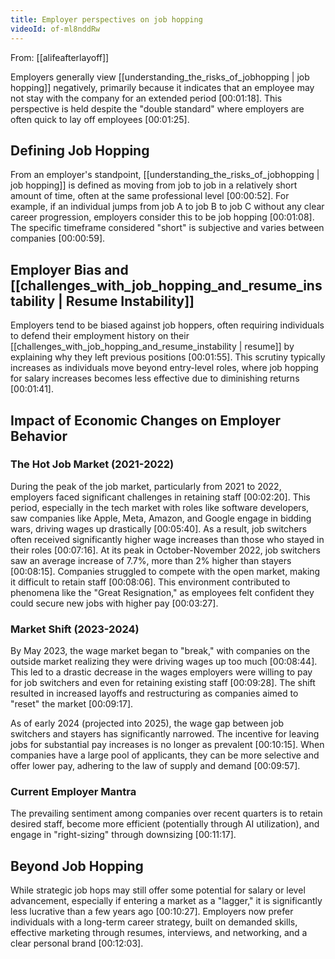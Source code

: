 ```yaml
---
title: Employer perspectives on job hopping
videoId: of-ml8nddRw
---
```


From: [[alifeafterlayoff]] <br/> 

Employers generally view [[understanding_the_risks_of_jobhopping | job hopping]] negatively, primarily because it indicates that an employee may not stay with the company for an extended period <a class="yt-timestamp" data-t="00:01:18">[00:01:18]</a>. This perspective is held despite the "double standard" where employers are often quick to lay off employees <a class="yt-timestamp" data-t="00:01:25">[00:01:25]</a>.

## Defining Job Hopping

From an employer's standpoint, [[understanding_the_risks_of_jobhopping | job hopping]] is defined as moving from job to job in a relatively short amount of time, often at the same professional level <a class="yt-timestamp" data-t="00:00:52">[00:00:52]</a>. For example, if an individual jumps from job A to job B to job C without any clear career progression, employers consider this to be job hopping <a class="yt-timestamp" data-t="00:01:08">[00:01:08]</a>. The specific timeframe considered "short" is subjective and varies between companies <a class="yt-timestamp" data-t="00:00:59">[00:00:59]</a>.

## Employer Bias and [[challenges_with_job_hopping_and_resume_instability | Resume Instability]]

Employers tend to be biased against job hoppers, often requiring individuals to defend their employment history on their [[challenges_with_job_hopping_and_resume_instability | resume]] by explaining why they left previous positions <a class="yt-timestamp" data-t="00:01:55">[00:01:55]</a>. This scrutiny typically increases as individuals move beyond entry-level roles, where job hopping for salary increases becomes less effective due to diminishing returns <a class="yt-timestamp" data-t="00:01:41">[00:01:41]</a>.

## Impact of Economic Changes on Employer Behavior

### The Hot Job Market (2021-2022)

During the peak of the job market, particularly from 2021 to 2022, employers faced significant challenges in retaining staff <a class="yt-timestamp" data-t="00:02:20">[00:02:20]</a>. This period, especially in the tech market with roles like software developers, saw companies like Apple, Meta, Amazon, and Google engage in bidding wars, driving wages up drastically <a class="yt-timestamp" data-t="00:05:40">[00:05:40]</a>. As a result, job switchers often received significantly higher wage increases than those who stayed in their roles <a class="yt-timestamp" data-t="00:07:16">[00:07:16]</a>. At its peak in October-November 2022, job switchers saw an average increase of 7.7%, more than 2% higher than stayers <a class="yt-timestamp" data-t="00:08:15">[00:08:15]</a>. Companies struggled to compete with the open market, making it difficult to retain staff <a class="yt-timestamp" data-t="00:08:06">[00:08:06]</a>. This environment contributed to phenomena like the "Great Resignation," as employees felt confident they could secure new jobs with higher pay <a class="yt-timestamp" data-t="00:03:27">[00:03:27]</a>.

### Market Shift (2023-2024)

By May 2023, the wage market began to "break," with companies on the outside market realizing they were driving wages up too much <a class="yt-timestamp" data-t="00:08:44">[00:08:44]</a>. This led to a drastic decrease in the wages employers were willing to pay for job switchers and even for retaining existing staff <a class="yt-timestamp" data-t="00:09:28">[00:09:28]</a>. The shift resulted in increased layoffs and restructuring as companies aimed to "reset" the market <a class="yt-timestamp" data-t="00:09:17">[00:09:17]</a>.

As of early 2024 (projected into 2025), the wage gap between job switchers and stayers has significantly narrowed. The incentive for leaving jobs for substantial pay increases is no longer as prevalent <a class="yt-timestamp" data-t="00:10:15">[00:10:15]</a>. When companies have a large pool of applicants, they can be more selective and offer lower pay, adhering to the law of supply and demand <a class="yt-timestamp" data-t="00:09:57">[00:09:57]</a>.

### Current Employer Mantra

The prevailing sentiment among companies over recent quarters is to retain desired staff, become more efficient (potentially through AI utilization), and engage in "right-sizing" through downsizing <a class="yt-timestamp" data-t="00:11:17">[00:11:17]</a>.

## Beyond Job Hopping

While strategic job hops may still offer some potential for salary or level advancement, especially if entering a market as a "lagger," it is significantly less lucrative than a few years ago <a class="yt-timestamp" data-t="00:10:27">[00:10:27]</a>. Employers now prefer individuals with a long-term career strategy, built on demanded skills, effective marketing through resumes, interviews, and networking, and a clear personal brand <a class="yt-timestamp" data-t="00:12:03">[00:12:03]</a>.